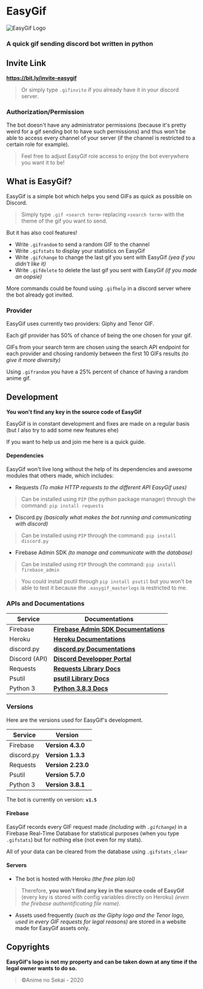 # EasyGif
![EasyGif Logo](https://easygif-assets.netlify.app/assets/public/logos/easygif/easygif_logo.jpg)
 
 ### **A quick gif sending discord bot written in python**

## Invite Link
**https://bit.ly/invite-easygif**

> Or simply type `.gifinvite` if you already have it in your discord server.

### Authorization/Permission
The bot doesn't have any administrator permissions (because it's pretty weird for a gif sending bot to have such permissions) and thus won't be able to access every channel of your server (if the channel is restricted to a certain role for example).

> Feel free to adjust EasyGif role access to enjoy the bot everywhere you want it to be!

## What is EasyGif?
EasyGif is a simple bot which helps you send GIFs as quick as possible on Discord.
> Simply type `.gif <search term>` replacing `<search term>` with the theme of the gif you want to send.

But it has also cool features!
- Write `.gifrandom` to send a random GIF to the channel
- Write `.gifstats` to display your statistics on EasyGif
- Write `.gifchange` to change the last gif you sent with EasyGif *(yea if you didn't like it)*
- Write `.gifdelete` to delete the last gif you sent with EasyGif *(if you made an oopsie)*

More commands could be found using `.gifhelp` in a discord server where the bot already got invited.

### Provider
EasyGif uses currently two providers: Giphy and Tenor GIF.

Each gif provider has 50% of chance of being the one chosen for your gif.

GIFs from your search term are chosen using the search API endpoint for each provider and chosing randomly between the first 10 GIFs results *(to give it more diversity)*


Using `.gifrandom` you have a 25% percent of chance of having a random anime gif.

## Development

**You won't find any key in the source code of EasyGif** 

EasyGif is in constant development and fixes are made on a regular basis (but I also try to add some new features ehe)

If you want to help us and join me here is a quick guide.

#### Dependencies
EasyGif won't live long without the help of its dependencies and awesome modules that others made, which includes:
- Requests *(To make HTTP requests to the different API EasyGif uses)*
> Can be installed using `PIP` (the python package manager) through the command: `pip install requests`
- Discord.py *(basically what makes the bot running and communicating with discord)*
> Can be installed using `PIP` through the command: `pip install discord.py`
- Firebase Admin SDK *(to manage and communicate with the database)*
> Can be installed using `PIP` through the command: `pip install firebase_admin`

> You could install psutil through `pip install psutil` but you won't be able to test it because the `.easygif_masterlogs` is restricted to me. 

### APIs and Documentations
Service | Documentations
------------ | -------------
Firebase | [**Firebase Admin SDK Documentations**](https://firebase.google.com/docs/database/admin/start)
Heroku | [**Heroku Documentations**](https://devcenter.heroku.com/categories/reference)
discord.py | [**discord.py Documentations**](https://discordpy.readthedocs.io/en/latest/index.html#)
Discord (API) | [**Discord Developper Portal**](https://discord.com/developers/docs/intro)
Requests | [**Requests Library Docs**](https://requests.readthedocs.io/en/master/)
Psutil | [**psutil Library Docs**](https://psutil.readthedocs.io/en/latest/)
Python 3 | [**Python 3.8.3 Docs**](https://docs.python.org/3/)

### Versions
Here are the versions used for EasyGif's development.

Service | Version
------------ | -------------
Firebase | **Version 4.3.0**
discord.py | **Version 1.3.3**
Requests | **Version 2.23.0**
Psutil | **Version 5.7.0**
Python 3 | **Version 3.8.1**

The bot is currently on version: **`v1.5`**

#### Firebase
EasyGif records every GIF request made *(including with `.gifchange`)* in a Firebase Real-Time Database for statistical purposes (when you type `.gifstats`) but for nothing else (not even for my stats).

All of your data can be cleared from the database using `.gifstats_clear`

#### Servers
- The bot is hosted with Heroku *(the free plan lol)*

> Therefore, **you won't find any key in the source code of EasyGif** (every key is stored with config variables directly on Heroku) *(even the firebase authentificating file name)*.

- Assets used frequently *(such as the Giphy logo and the Tenor logo, used in every GIF requests for legal reasons)* are stored in a website made for EasyGif assets only.


## Copyrights
**EasyGif's logo is not my property and can be taken down at any time if the legal owner wants to do so.**


> ©Anime no Sekai - 2020
